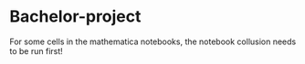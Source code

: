 # Bachelor-project

For some cells in the mathematica notebooks, the notebook collusion needs to be run first!
